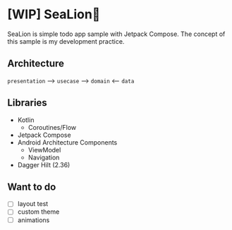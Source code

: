 # [WIP] SeaLion🦭

SeaLion is simple todo app sample with Jetpack Compose.
The concept of this sample is my development practice.

## Architecture

`presentation` --> `usecase` --> `domain` <-- `data`

## Libraries

- Kotlin
    - Coroutines/Flow
- Jetpack Compose
- Android Architecture Components
    - ViewModel
    - Navigation
- Dagger Hilt (2.36)

## Want to do

- [ ] layout test
- [ ] custom theme
- [ ] animations
